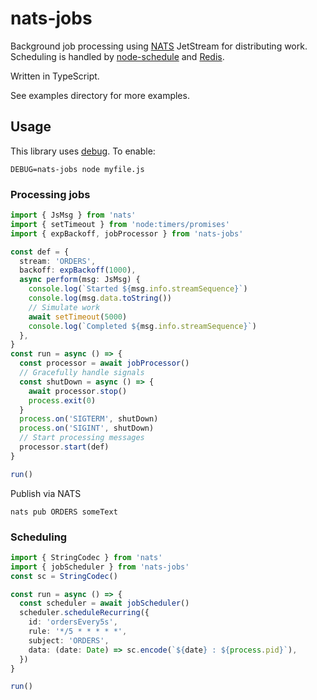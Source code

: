 # nats-jobs

Background job processing using [NATS](https://nats.io/) JetStream for distributing
work. Scheduling is handled by [node-schedule](https://www.npmjs.com/package/node-schedule)
and [Redis](https://redis.com/).

Written in TypeScript.

See examples directory for more examples.

## Usage

This library uses [debug](https://www.npmjs.com/package/debug). To enable:
```
DEBUG=nats-jobs node myfile.js
```

### Processing jobs

```typescript
import { JsMsg } from 'nats'
import { setTimeout } from 'node:timers/promises'
import { expBackoff, jobProcessor } from 'nats-jobs'

const def = {
  stream: 'ORDERS',
  backoff: expBackoff(1000),
  async perform(msg: JsMsg) {
    console.log(`Started ${msg.info.streamSequence}`)
    console.log(msg.data.toString())
    // Simulate work
    await setTimeout(5000)
    console.log(`Completed ${msg.info.streamSequence}`)
  },
}
const run = async () => {
  const processor = await jobProcessor()
  // Gracefully handle signals
  const shutDown = async () => {
    await processor.stop()
    process.exit(0)
  }
  process.on('SIGTERM', shutDown)
  process.on('SIGINT', shutDown)
  // Start processing messages
  processor.start(def)
}

run()
```

Publish via NATS

```
nats pub ORDERS someText
```

### Scheduling

```typescript
import { StringCodec } from 'nats'
import { jobScheduler } from 'nats-jobs'
const sc = StringCodec()

const run = async () => {
  const scheduler = await jobScheduler()
  scheduler.scheduleRecurring({
    id: 'ordersEvery5s',
    rule: '*/5 * * * * *',
    subject: 'ORDERS',
    data: (date: Date) => sc.encode(`${date} : ${process.pid}`),
  })
}

run()
```
